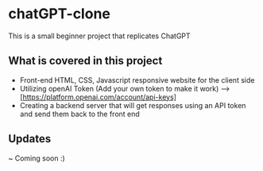 # chatGPT-clone
This is a small beginner project that replicates ChatGPT

## What is covered in this project
- Front-end HTML, CSS, Javascript responsive website for the client side
- Utilizing openAI Token (Add your own token to make it work) --> [https://platform.openai.com/account/api-keys]
- Creating a backend server that will get responses using an API token and send them back to the front end

## Updates
~ Coming soon :)
